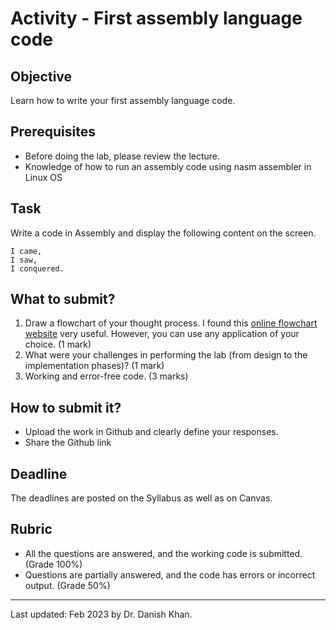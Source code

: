 # Activity - First assembly language code

## Objective

Learn how to write your first assembly language code.

## Prerequisites

- Before doing the lab, please review the lecture.
- Knowledge of how to run an assembly code using nasm assembler in Linux OS

## Task

Write a code in Assembly and display the following content on the screen. 

```
I came,
I saw,
I conquered.
```

## What to submit?

1. Draw a flowchart of your thought process. I found this [online flowchart website](http://www.draw.io/) very useful. However, you can use any application of your choice. (1 mark)
2. What were your challenges in performing the lab (from design to the implementation phases)? (1 mark)
3. Working and error-free code. (3 marks)

## How to submit it?

- Upload the work in Github and clearly define your responses.
- Share the Github link

## Deadline

The deadlines are posted on the Syllabus as well as on Canvas.

## Rubric

- All the questions are answered, and the working code is submitted. (Grade 100%)
- Questions are partially answered, and the code has errors or incorrect output. (Grade 50%)

------

Last updated: Feb 2023 by Dr. Danish Khan. 

